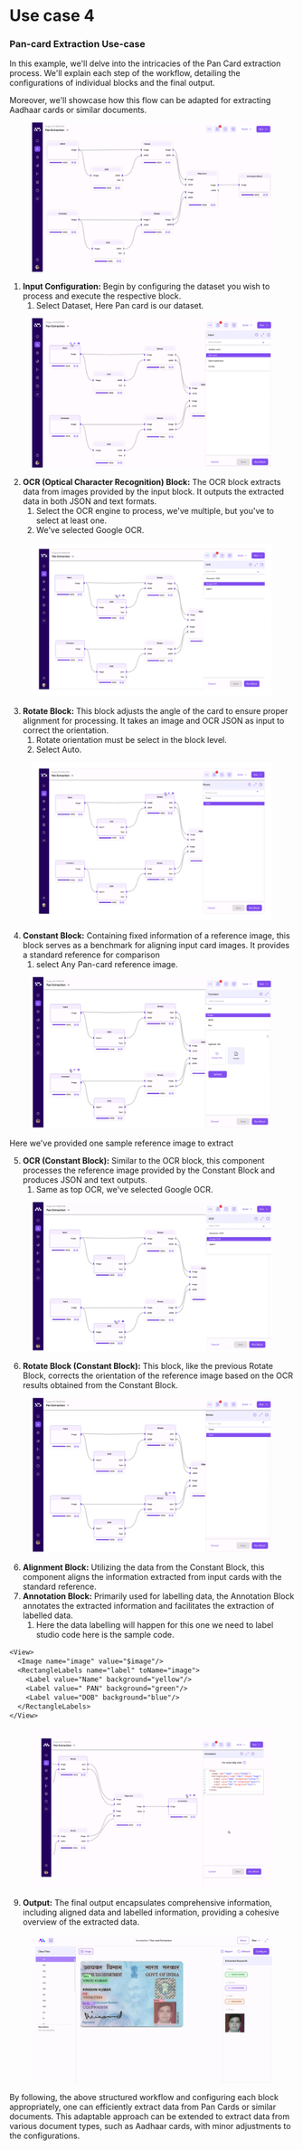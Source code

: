 # Use case 4

### Pan-card Extraction Use-case

In this example, we'll delve into the intricacies of the Pan Card extraction process. We'll explain each step of the workflow, detailing the configurations of individual blocks and the final output.

Moreover, we'll showcase how this flow can be adapted for extracting Aadhaar cards or similar documents.

<figure><img src=".gitbook/assets/panflow (1).webp" alt=""><figcaption></figcaption></figure>

1. **Input Configuration:** Begin by configuring the dataset you wish to process and execute the respective block.
   1. Select Dataset, Here Pan card is our dataset.

<figure><img src=".gitbook/assets/paninput (1).webp" alt=""><figcaption></figcaption></figure>

2. **OCR (Optical Character Recognition) Block:** The OCR block extracts data from images provided by the input block. It outputs the extracted data in both JSON and text formats.
   1. Select the OCR engine to process, we've multiple, but you've to select at least one.
   2. We've selected Google OCR.

<figure><img src=".gitbook/assets/ocr.webp" alt=""><figcaption></figcaption></figure>

3. **Rotate Block:** This block adjusts the angle of the card to ensure proper alignment for processing. It takes an image and OCR JSON as input to correct the orientation.
   1. Rotate orientation must be select in the block level.
   2. Select Auto.

<figure><img src=".gitbook/assets/panrotate.webp" alt=""><figcaption></figcaption></figure>

4. **Constant Block:** Containing fixed information of a reference image, this block serves as a benchmark for aligning input card images. It provides a standard reference for comparison
   1. select Any Pan-card reference image.

<figure><img src=".gitbook/assets/constant (1).webp" alt=""><figcaption></figcaption></figure>

Here we've provided one sample reference image to extract

5. **OCR (Constant Block):** Similar to the OCR block, this component processes the reference image provided by the Constant Block and produces JSON and text outputs.
   1. Same as top OCR, we've selected Google OCR.

<figure><img src=".gitbook/assets/COnstatnocr.webp" alt=""><figcaption></figcaption></figure>

6. **Rotate Block (Constant Block):** This block, like the previous Rotate Block, corrects the orientation of the reference image based on the OCR results obtained from the Constant Block.

<figure><img src=".gitbook/assets/constantrotate.webp" alt=""><figcaption></figcaption></figure>

6. **Alignment Block:** Utilizing the data from the Constant Block, this component aligns the information extracted from input cards with the standard reference.
7. **Annotation Block:** Primarily used for labelling data, the Annotation Block annotates the extracted information and facilitates the extraction of labelled data.
   1. Here the data labelling will happen for this one we need to label studio code here is the sample code.

```
<View>
  <Image name="image" value="$image"/>
  <RectangleLabels name="label" toName="image">
    <Label value="Name" background="yellow"/>
    <Label value=" PAN" background="green"/>
    <Label value="DOB" background="blue"/>
  </RectangleLabels>
</View>
```

<figure><img src=".gitbook/assets/annotation.jpg" alt=""><figcaption></figcaption></figure>

9. **Output:** The final output encapsulates comprehensive information, including aligned data and labelled information, providing a cohesive overview of the extracted data.

<figure><img src=".gitbook/assets/panoutput.webp" alt=""><figcaption></figcaption></figure>

By following, the above structured workflow and configuring each block appropriately, one can efficiently extract data from Pan Cards or similar documents. This adaptable approach can be extended to extract data from various document types, such as Aadhaar cards, with minor adjustments to the configurations.
